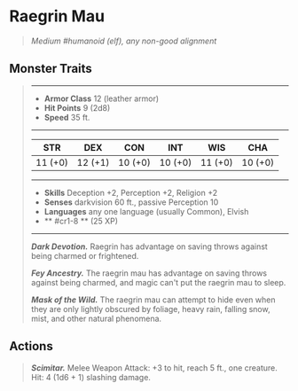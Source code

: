 # Raegrin Mau
>*Medium #humanoid (elf), any non-good alignment*
## Monster Traits
>___
>- **Armor Class** 12 (leather armor)
>- **Hit Points** 9 (2d8)
>- **Speed** 35 ft. 
>___
>|STR|DEX|CON|INT|WIS|CHA|
>|:---:|:---:|:---:|:---:|:---:|:---:|
>|11 (+0)|12 (+1)|10 (+0)|10 (+0)|11 (+0)|10 (+0)|
>___
>- **Skills** Deception +2, Perception +2, Religion +2
>- **Senses** darkvision 60 ft., passive Perception 10
>- **Languages** any one language (usually Common), Elvish
>- ** #cr1-8 ** (25 XP)
>___
>***Dark Devotion.*** Raegrin has advantage on saving throws against being charmed or frightened.  
>
>***Fey Ancestry.*** The raegrin mau has advantage on saving throws against being charmed, and magic can't put the raegrin mau to sleep.  
>
>***Mask of the Wild.*** The raegrin mau can attempt to hide even when they are only lightly obscured by foliage, heavy rain, falling snow, mist, and other natural phenomena.  
>
## Actions
>***Scimitar.*** Melee Weapon Attack: +3 to hit, reach 5 ft., one creature. Hit: 4 (1d6 + 1) slashing damage.